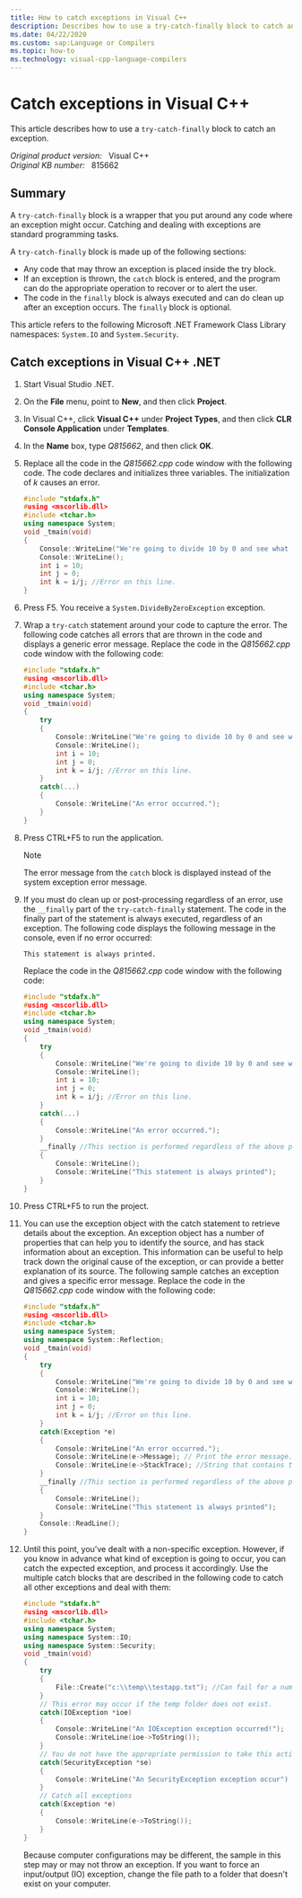```yaml
---
title: How to catch exceptions in Visual C++
description: Describes how to use a try-catch-finally block to catch an exception. A try-catch-finally block is a wrapper that you put around any code where an exception might occur.
ms.date: 04/22/2020
ms.custom: sap:Language or Compilers
ms.topic: how-to
ms.technology: visual-cpp-language-compilers
---
```

# Catch exceptions in Visual C++

This article describes how to use a `try-catch-finally` block to catch an exception.

_Original product version:_ &nbsp; Visual C++  
_Original KB number:_ &nbsp; 815662

## Summary

A `try-catch-finally` block is a wrapper that you put around any code where an exception might occur. Catching and dealing with exceptions are standard programming tasks.

A `try-catch-finally` block is made up of the following sections:

- Any code that may throw an exception is placed inside the try block.
- If an exception is thrown, the `catch` block is entered, and the program can do the appropriate operation to recover or to alert the user.
- The code in the `finally` block is always executed and can do clean up after an exception occurs. The `finally` block is optional.

This article refers to the following Microsoft .NET Framework Class Library namespaces: `System.IO` and `System.Security`.

## Catch exceptions in Visual C++ .NET

1. Start Visual Studio .NET.
2. On the **File** menu, point to **New**, and then click **Project**.
3. In Visual C++, click **Visual C++** under **Project Types**, and then click **CLR Console Application** under **Templates**.
4. In the **Name** box, type *Q815662*, and then click **OK**.
5. Replace all the code in the *Q815662.cpp* code window with the following code. The code declares and initializes three variables. The initialization of *k* causes an error.

    ```cpp
    #include "stdafx.h"
    #using <mscorlib.dll>
    #include <tchar.h>
    using namespace System;
    void _tmain(void)
    {
        Console::WriteLine("We're going to divide 10 by 0 and see what happens...");
        Console::WriteLine();
        int i = 10;
        int j = 0;
        int k = i/j; //Error on this line.
    }
    ```

6. Press F5. You receive a `System.DivideByZeroException` exception.
7. Wrap a `try-catch` statement around your code to capture the error. The following code catches all errors that are thrown in the code and displays a generic error message. Replace the code in the *Q815662.cpp* code window with the following code:

    ```cpp
    #include "stdafx.h"
    #using <mscorlib.dll>
    #include <tchar.h>
    using namespace System;
    void _tmain(void)
    {
        try
        {
            Console::WriteLine("We're going to divide 10 by 0 and see what happens...");
            Console::WriteLine();
            int i = 10;
            int j = 0;
            int k = i/j; //Error on this line.
        }
        catch(...)
        {
            Console::WriteLine("An error occurred.");
        }
    }
    ```

8. Press CTRL+F5 to run the application.

    > [!NOTE]
    > The error message from the `catch` block is displayed instead of the system exception error message.

9. If you must do clean up or post-processing regardless of an error, use the `__finally` part of the `try-catch-finally` statement. The code in the finally part of the statement is always executed, regardless of an exception. The following code displays the following message in the console, even if no error occurred:

    ```console
    This statement is always printed.  
    ```

    Replace the code in the *Q815662.cpp* code window with the following code:

    ```cpp
    #include "stdafx.h"
    #using <mscorlib.dll>
    #include <tchar.h>
    using namespace System;
    void _tmain(void)
    {
        try
        {
            Console::WriteLine("We're going to divide 10 by 0 and see what happens...");
            Console::WriteLine();
            int i = 10;
            int j = 0;
            int k = i/j; //Error on this line.
        }
        catch(...)
        {
            Console::WriteLine("An error occurred.");
        }
        __finally //This section is performed regardless of the above processing.
        {
            Console::WriteLine();
            Console::WriteLine("This statement is always printed");
        }
    }
    ```

10. Press CTRL+F5 to run the project.
11. You can use the exception object with the catch statement to retrieve details about the exception. An exception object has a number of properties that can help you to identify the source, and has stack information about an exception. This information can be useful to help track down the original cause of the exception, or can provide a better explanation of its source. The following sample catches an exception and gives a specific error message. Replace the code in the *Q815662.cpp* code window with the following code:

    ```cpp
    #include "stdafx.h"
    #using <mscorlib.dll>
    #include <tchar.h>
    using namespace System;
    using namespace System::Reflection;
    void _tmain(void)
    {
        try
        {
            Console::WriteLine("We're going to divide 10 by 0 and see what happens...");
            Console::WriteLine();
            int i = 10;
            int j = 0;
            int k = i/j; //Error on this line.
        }
        catch(Exception *e)
        {
            Console::WriteLine("An error occurred.");
            Console::WriteLine(e->Message); // Print the error message.
            Console::WriteLine(e->StackTrace); //String that contains the stack trace for this exception.
        }
        __finally //This section is performed regardless of the above processing.
        {
            Console::WriteLine();
            Console::WriteLine("This statement is always printed");
        }
        Console::ReadLine();
    }
    ```

12. Until this point, you've dealt with a non-specific exception. However, if you know in advance what kind of exception is going to occur, you can catch the expected exception, and process it accordingly. Use the multiple catch blocks that are described in the following code to catch all other exceptions and deal with them:

    ```cpp
    #include "stdafx.h"
    #using <mscorlib.dll>
    #include <tchar.h>
    using namespace System;
    using namespace System::IO;
    using namespace System::Security;
    void _tmain(void)
    {
        try
        {
            File::Create("c:\\temp\\testapp.txt"); //Can fail for a number of resons
        }
        // This error may occur if the temp folder does not exist.
        catch(IOException *ioe)
        {
            Console::WriteLine("An IOException exception occurred!");
            Console::WriteLine(ioe->ToString());
        }
        // You do not have the appropriate permission to take this action.
        catch(SecurityException *se)
        {
            Console::WriteLine("An SecurityException exception occur")
        }
        // Catch all exceptions
        catch(Exception *e)
        {
            Console::WriteLine(e->ToString());
        }
    }
    ```

    Because computer configurations may be different, the sample in this step may or may not throw an exception. If you want to force an input/output (IO) exception, change the file path to a folder that doesn't exist on your computer.
